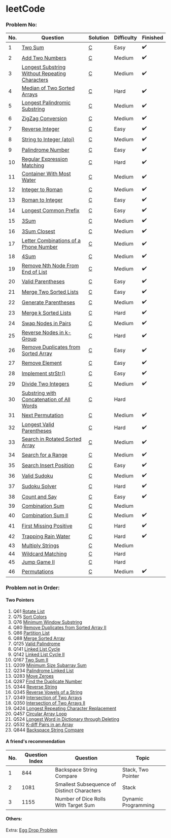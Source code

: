 # leetCode
### Problem No:
|No.|Question|Solution|Difficulty|Finished|
|-|-|-|-|-|
|1 |[Two Sum](https://leetcode.com/problems/two-sum)|[C](./LeetCode/LeetCode/algorithms/q0001.c)  |Easy | ✔️ |
|2 |[Add Two Numbers](https://leetcode.com/problems/add-two-numbers)|[C](./LeetCode/LeetCode/algorithms/q0002.c)  |Medium |✔️|
|3 |[Longest Substring Without Repeating Characters](https://leetcode.com/problems/longest-substring-without-repeating-characters)|[C](./LeetCode/LeetCode/algorithms/q0003.c)  |Medium |✔️|
|4 |[Median of Two Sorted Arrays](https://leetcode.com/problems/median-of-two-sorted-arrays)|[C](./LeetCode/LeetCode/algorithms/q0004.c)  |Hard |✔️|
|5 |[Longest Palindromic Substring](https://leetcode.com/problems/longest-palindromic-substring)|[C](./LeetCode/LeetCode/algorithms/q0005.c)  |Medium |✔️|
|6 |[ZigZag Conversion](https://leetcode.com/problems/zigzag-conversion)|[C](./LeetCode/LeetCode/algorithms/q0006.c)  |Medium |✔️|
|7 |[Reverse Integer](https://leetcode.com/problems/reverse-integer)|[C](./LeetCode/LeetCode/algorithms/q0007.c)  |Easy |✔️|
|8 |[String to Integer (atoi)](https://leetcode.com/problems/string-to-integer-atoi)|[C](./LeetCode/LeetCode/algorithms/q0008.c)  |Medium |✔️|
|9 |[Palindrome Number](https://leetcode.com/problems/palindrome-number)|[C](./LeetCode/LeetCode/algorithms/q0009.c)  |Easy |✔️|
|10 |[Regular Expression Matching](https://leetcode.com/problems/regular-expression-matching)|[C](./LeetCode/LeetCode/algorithms/q0010.c)  |Hard |✔️|
|11 |[Container With Most Water](https://leetcode.com/problems/container-with-most-water)|[C](./LeetCode/LeetCode/algorithms/q0011.c)  |Medium |✔️|
|12 |[Integer to Roman](https://leetcode.com/problems/integer-to-roman)|[C](./LeetCode/LeetCode/algorithms/q0012.c)  |Medium |✔️|
|13 |[Roman to Integer](https://leetcode.com/problems/roman-to-integer)|[C](./LeetCode/LeetCode/algorithms/q0013.c)  |Easy |✔️|
|14 |[Longest Common Prefix](https://leetcode.com/problems/longest-common-prefix)|[C](./LeetCode/LeetCode/algorithms/q0014.c)  |Easy |✔️|
|15 |[3Sum](https://leetcode.com/problems/3sum)|[C](./LeetCode/LeetCode/algorithms/q0015.c)  |Medium |✔️|
|16 |[3Sum Closest](https://leetcode.com/problems/3sum-closest)|[C](./LeetCode/LeetCode/algorithms/q0016.c)  |Medium |✔️|
|17 |[Letter Combinations of a Phone Number](https://leetcode.com/problems/letter-combinations-of-a-phone-number)|[C](./LeetCode/LeetCode/algorithms/q0017.c)  |Medium |✔️|
|18 |[4Sum](https://leetcode.com/problems/4sum)|[C](./LeetCode/LeetCode/algorithms/q0018.c)  |Medium |✔️|
|19 |[Remove Nth Node From End of List](https://leetcode.com/problems/remove-nth-node-from-end-of-list)|[C](./LeetCode/LeetCode/algorithms/q0019.c)  |Medium |✔️|
|20 |[Valid Parentheses](https://leetcode.com/problems/valid-parentheses)|[C](./LeetCode/LeetCode/algorithms/q0020.c)  |Easy |✔️|
|21 |[Merge Two Sorted Lists](https://leetcode.com/problems/merge-two-sorted-lists)|[C](./LeetCode/LeetCode/algorithms/q0021.c)  |Easy |✔️|
|22 |[Generate Parentheses](https://leetcode.com/problems/generate-parentheses)|[C](./LeetCode/LeetCode/algorithms/q0022.c)  |Medium |✔️|
|23 |[Merge k Sorted Lists](https://leetcode.com/problems/merge-k-sorted-lists)|[C](./LeetCode/LeetCode/algorithms/q0023.c)  |Hard |✔️|
|24 |[Swap Nodes in Pairs](https://leetcode.com/problems/swap-nodes-in-pairs)|[C](./LeetCode/LeetCode/algorithms/q0024.c)  |Medium |✔️|
|25 |[Reverse Nodes in k-Group](https://leetcode.com/problems/reverse-nodes-in-k-group)|[C](./LeetCode/LeetCode/algorithms/q0025.c)  |Hard |✔️|
|26 |[Remove Duplicates from Sorted Array](https://leetcode.com/problems/remove-duplicates-from-sorted-array)|[C](./LeetCode/LeetCode/algorithms/q0026.c)  |Easy |✔️|
|27 |[Remove Element](https://leetcode.com/problems/remove-element)|[C](./LeetCode/LeetCode/algorithms/q0027.c)  |Easy |✔️|
|28 |[Implement strStr()](https://leetcode.com/problems/implement-strstr)|[C](./LeetCode/LeetCode/algorithms/q0028.c)  |Easy |✔️|
|29 |[Divide Two Integers](https://leetcode.com/problems/divide-two-integers)|[C](./LeetCode/LeetCode/algorithms/q0029.c)  |Medium |✔️|
|30 |[Substring with Concatenation of All Words](https://leetcode.com/problems/substring-with-concatenation-of-all-words)|[C](./LeetCode/LeetCode/algorithms/q0030.c)  |Hard ||
|31 |[Next Permutation](https://leetcode.com/problems/next-permutation)|[C](./LeetCode/LeetCode/algorithms/q0031.c)  |Medium |✔️|
|32 |[Longest Valid Parentheses](https://leetcode.com/problems/longest-valid-parentheses)|[C](./LeetCode/LeetCode/algorithms/q0032.c)  |Hard |✔️|
|33 |[Search in Rotated Sorted Array](https://leetcode.com/problems/search-in-rotated-sorted-array)|[C](./LeetCode/LeetCode/algorithms/q0033.c)  |Medium |✔️|
|34 |[Search for a Range](https://leetcode.com/problems/search-for-a-range)|[C](./LeetCode/LeetCode/algorithms/q0034.c)  |Medium |✔️|
|35 |[Search Insert Position](https://leetcode.com/problems/search-insert-position)|[C](./LeetCode/LeetCode/algorithms/q0035.c)  |Easy |✔️|
|36 |[Valid Sudoku](https://leetcode.com/problems/valid-sudoku)|[C](./LeetCode/LeetCode/algorithms/q0036.c)  |Medium |✔️|
|37 |[Sudoku Solver](https://leetcode.com/problems/sudoku-solver)|[C](./LeetCode/LeetCode/algorithms/q0037.c)  |Hard |✔️|
|38 |[Count and Say](https://leetcode.com/problems/count-and-say)|[C](./LeetCode/LeetCode/algorithms/q0038.c)  |Easy |✔️|
|39 |[Combination Sum](https://leetcode.com/problems/combination-sum)|[C](./LeetCode/LeetCode/algorithms/q0039.c)  |Medium ||
|40 |[Combination Sum II](https://leetcode.com/problems/combination-sum-ii)|[C](./LeetCode/LeetCode/algorithms/q0040.c)  |Medium |✔️|
|41 |[First Missing Positive](https://leetcode.com/problems/first-missing-positive)|[C](./LeetCode/LeetCode/algorithms/q0041.c)  |Hard |✔️|
|42 |[Trapping Rain Water](https://leetcode.com/problems/trapping-rain-water)|[C](./LeetCode/LeetCode/algorithms/q0042.c)  |Hard |✔️|
|43 |[Multiply Strings](https://leetcode.com/problems/multiply-strings)|[C](./LeetCode/LeetCode/algorithms/q0043.c)  |Medium ||
|44 |[Wildcard Matching](https://leetcode.com/problems/wildcard-matching)|[C](./LeetCode/LeetCode/algorithms/q0044.c)  |Hard ||
|45 |[Jump Game II](https://leetcode.com/problems/jump-game-ii)|[C](./LeetCode/LeetCode/algorithms/q0045.c)  |Hard ||
|46 |[Permutations](https://leetcode.com/problems/permutations)|[C](./LeetCode/LeetCode/algorithms/q0046.c)  |Medium |✔️|

### Problem not in Order:
#### Two Pointers
1. Q61 [Rotate List](./LeetCode/LeetCode/algorithms/q0061.c)
2. Q75 [Sort Colors](./LeetCode/LeetCode/algorithms/q0075.c)
3. Q76 [Minimum Window Substring](./LeetCode/LeetCode/algorithms/q0076.c)
4. Q80 [Remove Duplicates from Sorted Array II](./LeetCode/LeetCode/algorithms/q0080.c)
5. Q86 [Partition List](./LeetCode/LeetCode/algorithms/q0086.c)
6. Q88 [Merge Sorted Array](./LeetCode/LeetCode/algorithms/q0088.c)
7. Q125 [Valid Palindrome](./LeetCode/LeetCode/algorithms/q0125.c)
8. Q141 [Linked List Cycle](./LeetCode/LeetCode/algorithms/q0141.c)
9. Q142 [Linked List Cycle II](./LeetCode/LeetCode/algorithms/q0142.c)
10. Q167 [Two Sum II](./LeetCode/LeetCode/algorithms/q0167.c)
11. Q209 [Minimum Size Subarray Sum](./LeetCode/LeetCode/algorithms/q0209.c)
12. Q234 [Palindrome Linked List](./LeetCode/LeetCode/algorithms/q0234.c)
13. Q283 [Move Zeroes](./LeetCode/LeetCode/algorithms/q0283.c)
14. Q287 [Find the Duplicate Number](./LeetCode/LeetCode/algorithms/q0287.c)
15. Q344 [Reverse String](./LeetCode/LeetCode/algorithms/q0344.c)
16. Q345 [Reverse Vowels of a String](./LeetCode/LeetCode/algorithms/q0345.c)
17. Q349 [Intersection of Two Arrays](./LeetCode/LeetCode/algorithms/q0349.c)
18. Q350 [Intersection of Two Arrays II](./LeetCode/LeetCode/algorithms/q0350.c)
19. Q424 [Longest Repeating Character Replacement](./LeetCode/LeetCode/algorithms/q0424.c)
20. Q457 [Circular Array Loop](./LeetCode/LeetCode/algorithms/q0457.c)
21. Q524 [Longest Word in Dictionary through Deleting](./LeetCode/LeetCode/algorithms/q0524.c)
22. Q532 [K-diff Pairs in an Array](./LeetCode/LeetCode/algorithms/q0532.c)
23. Q844 [Backspace String Compare](./LeetCode/LeetCode/algorithms/q0844.c)


#### A friend's recommendation
|No.|Question Index|Question|Topic|
|-|-|-|-|
|1|844|Backspace String Compare| Stack, Two Pointer 
|2|1081|Smallest Subsequence of Distinct Characters| Stack
|3|1155|Number of Dice Rolls With Target Sum| Dynamic Programming


#### Others:
Extra: [Egg Drop Problem](./LeetCode/LeetCode/Extra.c)
